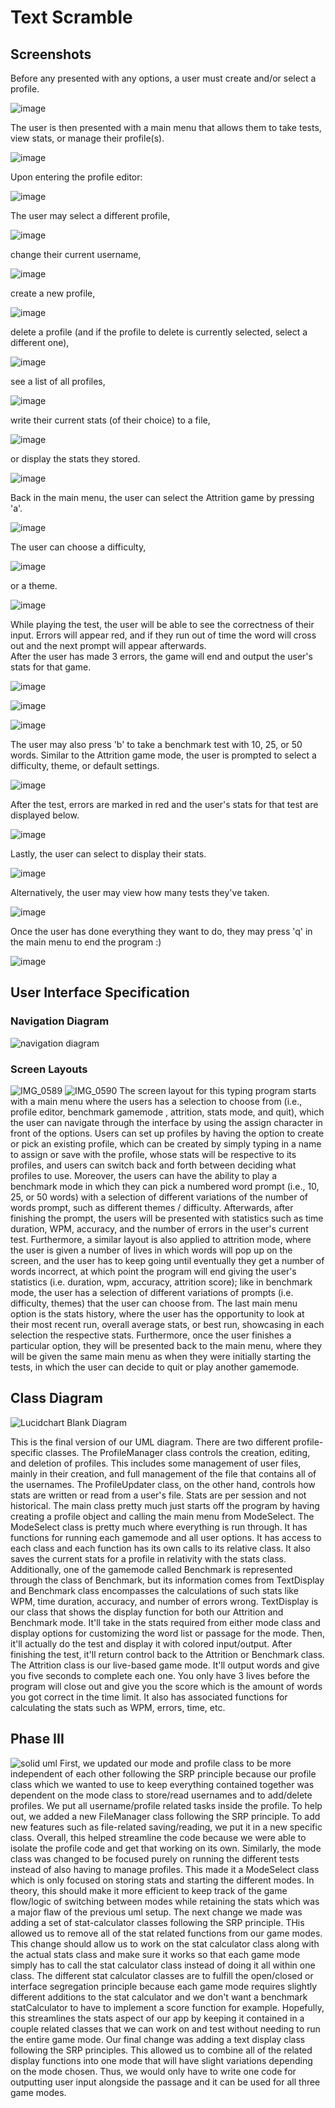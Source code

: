 # Text Scramble

## Screenshots

 Before any presented with any options, a user must create and/or select a profile.
 
 ![image](https://github.com/cs100/final-project-rnguy137-mchun082-bvo024-wrals001/assets/124600164/6d89e163-94f6-4042-93f3-2ace7cd70f7b)

 The user is then presented with a main menu that allows them to take tests, view stats, or manage their profile(s).

 ![image](https://github.com/cs100/final-project-rnguy137-mchun082-bvo024-wrals001/assets/124600164/167ecbcd-de27-474a-95c3-eb99961ec441)

 Upon entering the profile editor:

 ![image](https://github.com/cs100/final-project-rnguy137-mchun082-bvo024-wrals001/assets/124600164/7b381999-fd92-4f04-ae3e-56f8ca997da4)

 The user may select a different profile,

 ![image](https://github.com/cs100/final-project-rnguy137-mchun082-bvo024-wrals001/assets/124600164/651e4648-35b6-48b2-8b48-f80d36108d08)

 change their current username,

 ![image](https://github.com/cs100/final-project-rnguy137-mchun082-bvo024-wrals001/assets/124600164/67feea47-cc32-4ceb-a384-8df41c3bdc4d)

 create a new profile,

 ![image](https://github.com/cs100/final-project-rnguy137-mchun082-bvo024-wrals001/assets/124600164/d8d7a005-03a1-4a4f-8113-6fb6cc2a723e)

 delete a profile (and if the profile to delete is currently selected, select a different one),
 
 ![image](https://github.com/cs100/final-project-rnguy137-mchun082-bvo024-wrals001/assets/124600164/04a692f8-4f69-48b2-aef6-9c4ff673ef39)

 see a list of all profiles,

 ![image](https://github.com/cs100/final-project-rnguy137-mchun082-bvo024-wrals001/assets/124600164/f7bf3d97-8cff-47cf-910f-9ebfac523b6a)

 write their current stats (of their choice) to a file,

 ![image](https://github.com/cs100/final-project-rnguy137-mchun082-bvo024-wrals001/assets/124600164/162545f8-32c0-4d9f-a480-199ae559a19f)

 or display the stats they stored.

 ![image](https://github.com/cs100/final-project-rnguy137-mchun082-bvo024-wrals001/assets/124600164/cae1cd48-c30a-4078-a366-dd38e355df46)


 Back in the main menu, the user can select the Attrition game by pressing 'a'.

 ![image](https://github.com/cs100/final-project-rnguy137-mchun082-bvo024-wrals001/assets/124600164/33be8ca2-fb17-4daf-b990-6a21201ad411)

 The user can choose a difficulty,

 ![image](https://github.com/cs100/final-project-rnguy137-mchun082-bvo024-wrals001/assets/124600164/6577da2c-bc3c-478f-ad81-10be11854f35)

 or a theme.

 ![image](https://github.com/cs100/final-project-rnguy137-mchun082-bvo024-wrals001/assets/124600164/2df48c22-a24d-4555-95bb-9bb6c3708038)

 While playing the test, the user will be able to see the correctness of their input.  Errors will appear red, and if they run out of time the word will cross out and the next prompt will appear afterwards.  
 After the user has made 3 errors, the game will end and output the user's stats for that game.

 ![image](https://github.com/cs100/final-project-rnguy137-mchun082-bvo024-wrals001/assets/124600164/baa0201a-0c99-4edd-8444-f8ec31544aa7)

 ![image](https://github.com/cs100/final-project-rnguy137-mchun082-bvo024-wrals001/assets/124600164/bc11a1c7-f8ad-4a4e-b7cd-9455b8840d66)

 ![image](https://github.com/cs100/final-project-rnguy137-mchun082-bvo024-wrals001/assets/124600164/aec102c8-137c-40e6-808a-fa35e7e5fbd0)

 The user may also press 'b' to take a benchmark test with 10, 25, or 50 words. Similar to the Attrition game mode, the user is prompted to select a difficulty, theme, or default settings.

 ![image](https://github.com/cs100/final-project-rnguy137-mchun082-bvo024-wrals001/assets/124600164/a1c3450c-e219-4f80-be7d-afbb9e84d592)

 After the test, errors are marked in red and the user's stats for that test are displayed below.

 ![image](https://github.com/cs100/final-project-rnguy137-mchun082-bvo024-wrals001/assets/124600164/4accbc67-e4eb-4ea7-8dd8-f39be3190c96)

 Lastly, the user can select to display their stats. 

 ![image](https://github.com/cs100/final-project-rnguy137-mchun082-bvo024-wrals001/assets/124600164/8a24b91e-445f-4b7c-8f52-c0fb4204a658)

 Alternatively, the user may view how many tests they've taken.

 ![image](https://github.com/cs100/final-project-rnguy137-mchun082-bvo024-wrals001/assets/124600164/d9425477-8480-461b-996d-0959d741776d)

 Once the user has done everything they want to do, they may press 'q' in the main menu to end the program :)

 ![image](https://github.com/cs100/final-project-rnguy137-mchun082-bvo024-wrals001/assets/124600164/97ef178a-2ff9-48e7-98f9-7ae117a63146)


## User Interface Specification

### Navigation Diagram
![navigation diagram](https://github.com/cs100/final-project-rnguy137-mchun082-bvo024-wrals001/blob/8b5bb2fbc4e77cc6a51c7f5398dbfe70166c412b/Typing%20Project%20User%20Interface%20Specification.png)

### Screen Layouts
![IMG_0589](https://github.com/cs100/final-project-rnguy137-mchun082-bvo024-wrals001/assets/117537259/ef10f96e-58d4-4cd3-ab16-0d5ec42ad2e0)
![IMG_0590](https://github.com/cs100/final-project-rnguy137-mchun082-bvo024-wrals001/assets/117537259/d0543e9c-594c-40c4-99c6-4bca288f2e42)
The screen layout for this typing program starts with a main menu where the users has a selection to choose from (i.e., profile editor, benchmark gamemode , attrition, stats mode, and quit), which the user can navigate through the interface by using the assign character in front of the options. Users can set up profiles by having the option to create or pick an existing profile, which can be created by simply typing in a name to assign or save with the profile, whose stats will be respective to its profiles, and users can switch back and forth between deciding what profiles to use. Moreover, the users can have the ability to play a benchmark mode in which they can pick a numbered word prompt (i.e., 10, 25, or 50 words) with a selection of different variations of the number of words prompt, such as different themes / difficulty. Afterwards, after finishing the prompt, the users will be presented with statistics such as time duration, WPM, accuracy, and the number of errors in the user's current test. Furthermore, a similar layout is also applied to attrition mode, where the user is given a number of lives in which words will pop up on the screen, and the user has to keep going until eventually they get a number of words incorrect, at which point the program will end giving the user's statistics (i.e. duration, wpm, accuracy, attrition score); like in benchmark mode, the user has a selection of different variations of prompts (i.e. difficulty, themes) that the user can choose from. The last main menu option is the stats history, where the user has the opportunity to look at their most recent run, overall average stats, or best run, showcasing in each selection the respective stats. Furthermore, once the user finishes a particular option, they will be presented back to the main menu, where they will be given the same main menu as when they were initially starting the tests, in which the user can decide to quit or play another gamemode.

## Class Diagram
![Lucidchart Blank Diagram](https://github.com/cs100/final-project-rnguy137-mchun082-bvo024-wrals001/assets/79384814/648769e7-0630-432f-b701-698fabee86af)

This is the final version of our UML diagram. There are two different profile-specific classes.  The ProfileManager class controls the creation, editing, and deletion of profiles.  This includes some management of user files, mainly in their creation, and full management of the file that contains all of the usernames.  The ProfileUpdater class, on the other hand, controls how stats are written or read from a user's file. Stats are per session and not historical. The main class pretty much just starts off the program by having creating a profile object and calling the main menu from ModeSelect. The ModeSelect class is pretty much where everything is run through. It has functions for running each gamemode and all user options. It has access to each class and each function has its own calls to its relative class. It also saves the current stats for a profile in relativity with the stats class. Additionally, one of the gamemode called Benchmark is represented through the class of Benchmark, but its information comes from TextDisplay and Benchmark class encompasses the calculations of such stats like WPM, time duration, accuracy, and number of errors wrong. TextDisplay is our class that shows the display function for both our Attrition and Benchmark mode. It'll take in the stats required from either mode class and display options for customizing the word list or passage for the mode. Then, it'll actually do the test and display it with colored input/output. After finishing the test, it'll return control back to the Attrition or Benchmark class. The Attrition class is our live-based game mode. It'll output words and give you five seconds to complete each one. You only have 3 lives before the program will close out and give you the score which is the amount of words you got correct in the time limit. It also has associated functions for calculating the stats such as WPM, errors, time, etc.
 
## Phase III
![solid uml](https://github.com/cs100/final-project-rnguy137-mchun082-bvo024-wrals001/assets/79384814/5df854b8-f42c-4b52-af2b-ab5568a0b90d)
First, we updated our mode and profile class to be more independent of each other following the SRP principle because our profile class which we wanted to use to keep everything contained together was dependent on the mode class to store/read usernames and to add/delete profiles. We put all username/profile related tasks inside the profile. To help out, we added a new FileManager class following the SRP principle. To add new features such as file-related saving/reading, we put it in a new specific class. Overall, this helped streamline the code because we were able to isolate the profile code and get that working on its own. Similarly, the mode class was changed to be focused purely on running the different tests instead of also having to manage profiles. This made it a ModeSelect class which is only focused on storing stats and starting the different modes. In theory, this should make it more efficient to keep track of the game flow/logic of switching between modes while retaining the stats which was a major flaw of the previous uml setup. The next change we made was adding a set of stat-calculator classes following the SRP principle. THis allowed us to remove all of the stat related functions from our game modes. This change should allow us to work on the stat calculator class along with the actual stats class and make sure it works so that each game mode simply has to call the stat calculator class instead of doing it all within one class. The different stat calculator classes are to fulfill the open/closed or interface segregation principle because each game mode requires slightly different additions to the stat calculator and we don't want a benchmark statCalculator to have to implement a score function for example. Hopefully, this streamlines the stats aspect of our app by keeping it contained in a couple related classes that we can work on and test without needing to run the entire game mode. Our final change was adding a text display class following the SRP principles. This allowed us to combine all of the related display functions into one mode that will have slight variations depending on the mode chosen. Thus, we would only have to write one code for outputting user input alongside the passage and it can be used for all three game modes. 

